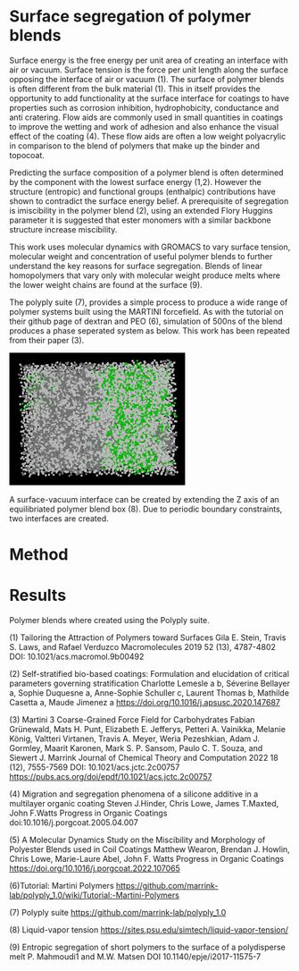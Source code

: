 # Surface segregation of polymer blends

Surface energy is the free energy per unit area of creating an interface with air or vacuum. Surface tension is the force per unit length along the surface opposing the interface of air or vacuum (1). The surface of polymer blends is often different from the bulk material (1). This in itself provides the opportunity to add functionality at the surface interface for coatings to have properties such as corrosion inhibition, hydrophobicity, conductance and anti cratering. Flow aids are commonly used in small quantities in coatings to improve the wetting and work of adhesion and also enhance the visual effect of the coating (4). These flow aids are often a low weight polyacrylic in comparison to the blend of polymers that make up the binder and topocoat.     

Predicting the surface composition of a polymer blend is often determined by the component with the lowest surface energy (1,2). However the structure (entropic) and functional groups (enthalpic) contributions have shown to contradict the surface energy belief. A prerequisite of segregation is imiscibility in the polymer blend (2), using an extended Flory Huggins parameter it is suggested that ester monomers with a similar backbone structure increase miscibility. 

This work uses molecular dynamics with GROMACS to vary surface tension, molecular weight and concentration of useful polymer blends to further understand the key reasons for surface segregation. Blends of linear homopolymers that vary only with molecular weight produce melts where the lower weight chains are found at the surface (9).

The polyply suite (7), provides a simple process to produce a wide range of polymer systems built using the MARTINI forcefield. As with the tutorial on their github page of dextran and PEO (6), simulation of 500ns of the blend produces a phase seperated system as below. This work has been repeated from their paper (3).

![alt text](https://github.com/mw00847/surface-segregation/blob/main/dextran_PEO.png?raw=True)

A surface-vacuum interface can be created by extending the Z axis of an equilibriated polymer blend box (8). Due to periodic boundary constraints, two interfaces are created.

# Method 


# Results


Polymer blends where created using the Polyply suite.  

(1) Tailoring the Attraction of Polymers toward Surfaces
Gila E. Stein, Travis S. Laws, and Rafael Verduzco
Macromolecules 2019 52 (13), 4787-4802
DOI: 10.1021/acs.macromol.9b00492

(2) Self-stratified bio-based coatings: Formulation and elucidation of critical parameters governing stratification
Charlotte Lemesle a b, Séverine Bellayer a, Sophie Duquesne a, Anne-Sophie Schuller c, Laurent Thomas b, Mathilde Casetta a, Maude Jimenez a
https://doi.org/10.1016/j.apsusc.2020.147687

(3) Martini 3 Coarse-Grained Force Field for Carbohydrates
Fabian Grünewald, Mats H. Punt, Elizabeth E. Jefferys, Petteri A. Vainikka, Melanie König, Valtteri Virtanen, Travis A. Meyer, Weria Pezeshkian, Adam J. Gormley, Maarit Karonen, Mark S. P. Sansom, Paulo C. T. Souza, and Siewert J. Marrink
Journal of Chemical Theory and Computation 2022 18 (12), 7555-7569
DOI: 10.1021/acs.jctc.2c00757
https://pubs.acs.org/doi/epdf/10.1021/acs.jctc.2c00757

(4) Migration and segregation phenomena of a silicone additive in a multilayer organic coating
Steven J.Hinder, Chris Lowe, James T.Maxted, John F.Watts 
Progress in Organic Coatings 
doi:10.1016/j.porgcoat.2005.04.007

(5) A Molecular Dynamics Study on the Miscibility and Morphology of Polyester Blends used in Coil Coatings
Matthew Wearon, Brendan J. Howlin, Chris Lowe, Marie-Laure Abel, John F. Watts 
Progress in Organic Coatings 
https://doi.org/10.1016/j.porgcoat.2022.107065

(6)Tutorial: Martini Polymers 
https://github.com/marrink-lab/polyply_1.0/wiki/Tutorial:-Martini-Polymers

(7) Polyply suite 
https://github.com/marrink-lab/polyply_1.0

(8) Liquid-vapor tension
https://sites.psu.edu/simtech/liquid-vapor-tension/

(9) Entropic segregation of short polymers to the surface of
a polydisperse melt
P. Mahmoudi1 and M.W. Matsen
DOI 10.1140/epje/i2017-11575-7
